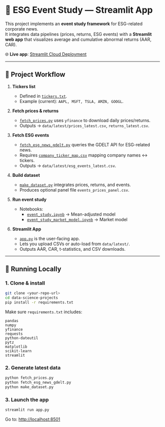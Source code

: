 # 📘 ESG Event Study — Streamlit App

This project implements an **event study framework** for ESG-related corporate news.  
It integrates data pipelines (prices, returns, ESG events) with a **Streamlit web app** that visualizes average and cumulative abnormal returns (AAR, CAR).

🌐 **Live app**: [Streamlit Cloud Deployment](https://data-science-projects-kuclaejrt2adyr9j6nr8ao.streamlit.app/)

---

## 🔄 Project Workflow

1. **Tickers list**  
   - Defined in [`tickers.txt`](./tickers.txt).  
   - Example (current): `AAPL, MSFT, TSLA, AMZN, GOOGL`.

2. **Fetch prices & returns**  
   - [`fetch_prices.py`](./fetch_prices.py) uses `yfinance` to download daily prices/returns.  
   - Outputs → `data/latest/prices_latest.csv`, `returns_latest.csv`.

3. **Fetch ESG events**  
   - [`fetch_esg_news_gdelt.py`](./fetch_esg_news_gdelt.py) queries the GDELT API for ESG-related news.  
   - Requires [`company_ticker_map.csv`](./company_ticker_map.csv) mapping company names ↔ tickers.  
   - Outputs → `data/latest/esg_events_latest.csv`.

4. **Build dataset**  
   - [`make_dataset.py`](./make_dataset.py) integrates prices, returns, and events.  
   - Produces optional panel file `events_prices_panel.csv`.

5. **Run event study**  
   - Notebooks:
     - [`event_study.ipynb`](./event_study.ipynb) → Mean-adjusted model  
     - [`event_study_market_model.ipynb`](./event_study_market_model.ipynb) → Market model

6. **Streamlit App**  
   - [`app.py`](./app.py) is the user-facing app.  
   - Lets you upload CSVs or auto-load from `data/latest/`.  
   - Outputs AAR, CAR, t-statistics, and CSV downloads.

---

## 🚀 Running Locally

### 1. Clone & install
```bash
git clone <your-repo-url>
cd data-science-projects
pip install -r requirements.txt
```

Make sure `requirements.txt` includes:
```
pandas
numpy
yfinance
requests
python-dateutil
pytz
matplotlib
scikit-learn
streamlit
```

### 2. Generate latest data
```bash
python fetch_prices.py
python fetch_esg_news_gdelt.py
python make_dataset.py
```

### 3. Launch the app
```bash
streamlit run app.py
```
Go to: [http://localhost:8501](http://localhost:8501)
